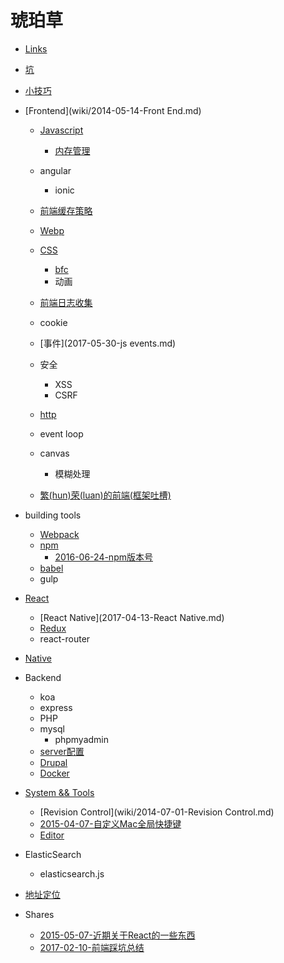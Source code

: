 # 琥珀草

* [Links](wiki/2014-05-14-Links.md)
* [坑](wiki/2015-03-08-坑.md)
* [小技巧](2017-06-29-tips.md)

* [Frontend](wiki/2014-05-14-Front End.md)
  * [Javascript](wiki/2014-05-14-Javascript.md)
    * [内存管理](blog/2017-02-21-Javascript内存管理.md)
  * angular
    * ionic

  * [前端缓存策略](blog/2016-02-24-前端缓存策略.md)
  * [Webp](blog/2016-04-28-webp.md)
  * [CSS](2017-05-30-css.md)
    * [bfc](blog/2016-04-05-bfc.md)
    * 动画
  * [前端日志收集](blog/2016-08-01-前端日志收集.md)
  * cookie
  * [事件](2017-05-30-js events.md)
  * 安全
    * XSS
    * CSRF
  * [http](2017-05-26-http.md)
  * event loop
  * canvas
    * 模糊处理
  * [繁(hun)荣(luan)的前端(框架吐槽)](blog/2017-01-06-frameworks.md)

* building tools
  * [Webpack](blog/2016-02-26-webpack.md)
  * [npm](2017-05-30-npm.md)
    * [2016-06-24-npm版本号](blog/2016-06-24-npm版本号.md)
  * [babel](2017-05-30-babel.md)
  * gulp

* [React](wiki/2017-05-27-React.md)
  * [React Native](2017-04-13-React Native.md)
  * [Redux](blog/2016-03-23-redux.md)
  * react-router

* [Native](2017-05-11-native.md)

* Backend
  * koa
  * express
  * PHP
  * mysql
    * phpmyadmin
  * [server配置](blog/2015-07-14-server配置.md)
  * [Drupal](wiki/2014-05-14-Drupal.md)
  * [Docker](wiki/2016-03-22-docker.md)

* [System && Tools](wiki/2014-09-13-System.md)
  * [Revision Control](wiki/2014-07-01-Revision Control.md)
  * [2015-04-07-自定义Mac全局快捷键](blog/2015-04-07-自定义Mac全局快捷键.md)
  * [Editor](wiki/2015-12-14-Editor.md)

* ElasticSearch
  * elasticsearch.js
* [地址定位](wiki/2016-02-26-地址定位.md)

* Shares
  * [2015-05-07-近期关于React的一些东西](blog/2015-05-07-近期关于React的一些东西.md)
  * [2017-02-10-前端踩坑总结](blog/2017-02-10-前端踩坑总结.md)
